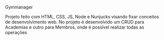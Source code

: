 Gymmanager

Projeto feito com HTML, CSS, JS, Node e Nunjucks visando fixar conceitos de desenvolvimento web. No projeto é desenvolvido um CRUD para Academias e outro para Membros, onde é possível realizar todas as operações
